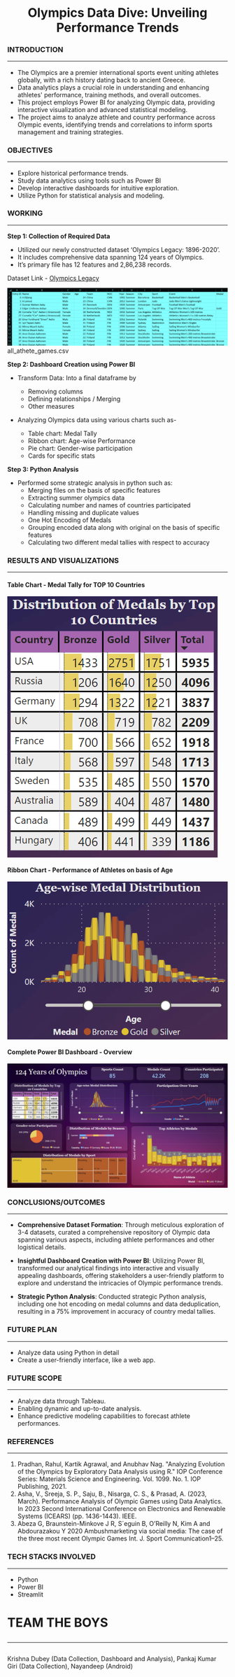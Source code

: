 <h1 align="center">Olympics Data Dive: Unveiling Performance Trends</h1>

### INTRODUCTION<hr>
- The Olympics are a premier international sports event uniting athletes globally, with a rich history dating back to ancient Greece. 
- Data analytics plays a crucial role in understanding and enhancing athletes' performance, training methods, and overall outcomes.
- This project employs Power BI for analyzing Olympic data, providing interactive visualization and advanced statistical modeling.
- The project aims to analyze athlete and country performance across Olympic events, identifying trends and correlations to inform sports management and training strategies.


### OBJECTIVES<hr>
- Explore historical performance trends.
- Study data analytics using tools such as Power BI  
- Develop interactive dashboards for intuitive exploration.
- Utilize Python for statistical analysis and modeling.


### WORKING<hr>
<b>Step 1: Collection of Required Data</b>
- Utilized our newly constructed dataset ‘Olympics Legacy: 1896-2020’.
- It includes comprehensive data spanning 124 years of Olympics.
- It’s primary file has 12 features and 2,86,238 records.

Dataset Link - <a href="https://www.kaggle.com/datasets/krishd123/olympics-legacy-1896-2020" target="_blank">Olympics Legacy</a>

<img src='https://github.com/krishnaura45/Olympics_Data_Dive/blob/main/dataset.png' alt='Main csv file'> all_athete_games.csv</img>

<b>Step 2: Dashboard Creation using Power BI</b>
- Transform Data: Into a final dataframe by
  - Removing columns
  - Defining relationships / Merging
  - Other measures
   
- Analyzing Olympics data using various charts such as-
  - Table chart: Medal Tally
  - Ribbon chart: Age-wise Performance
  - Pie chart: Gender-wise participation
  - Cards for specific stats

<b>Step 3: Python Analysis</b>
- Performed some strategic analysis in python such as:
  - Merging files on the basis of specific features
  - Extracting summer olympics data
  - Calculating number and names of countries participated
  - Handling missing and duplicate values
  - One Hot Encoding of Medals
  - Grouping encoded data along with original on the basis of specific features
  - Calculating two different medal tallies with respect to accuracy


<h3 align="left">RESULTS AND VISUALIZATIONS</h3><hr>
<h4 align="left">Table Chart - Medal Tally for TOP 10 Countries</h4>
<img align="center" src='https://github.com/krishnaura45/Olympics_Data_Dive/blob/main/Charts_visualizations/matrix.png'><br>

<h4 align="left">Ribbon Chart - Performance of Athletes on basis of Age</h4>
<img src='https://github.com/krishnaura45/Olympics_Data_Dive/blob/main/Charts_visualizations/ribbon_chart.png' align='center'><br>

<h4 align="left">Complete Power BI Dashboard - Overview</h4>
<img src='https://github.com/krishnaura45/Olympics_Data_Dive/blob/main/power_bi_dashboard.jpeg' align='center'><br>


### CONCLUSIONS/OUTCOMES<hr>
- **Comprehensive Dataset Formation**: Through meticulous exploration of 3-4 datasets, curated a comprehensive repository of Olympic data spanning various aspects, including athlete performances and other logistical details.

- **Insightful Dashboard Creation with Power BI**: Utilizing Power BI, transformed our analytical findings into interactive and visually appealing dashboards, offering stakeholders a user-friendly platform to explore and understand the intricacies of Olympic performance trends.
  
- **Strategic Python Analysis**: Conducted strategic Python analysis, including one hot encoding on medal columns and data deduplication, resulting in a 75% improvement in accuracy of country medal tallies.


### FUTURE PLAN<hr>
- Analyze data using Python in detail
- Create a user-friendly interface, like a web app.

### FUTURE SCOPE<hr>
- Analyze data through Tableau.
- Enabling dynamic and up-to-date analysis.
- Enhance predictive modeling capabilities to forecast athlete performances.


### REFERENCES<hr>
1) Pradhan, Rahul, Kartik Agrawal, and Anubhav Nag. "Analyzing Evolution of the Olympics by Exploratory Data Analysis using R." IOP Conference Series: Materials Science and Engineering. Vol. 1099. No. 1. IOP Publishing, 2021.
2) Asha, V., Sreeja, S. P., Saju, B., Nisarga, C. S., & Prasad, A. (2023, March). Performance Analysis of Olympic Games using Data Analytics. In 2023 Second International Conference on Electronics and Renewable Systems (ICEARS) (pp. 1436-1443). IEEE.
3) Abeza G, Braunstein-Minkove J R, S´eguin B, O’Reilly N, Kim A and Abdourazakou Y 2020 Ambushmarketing via social media: The case of the three most recent Olympic Games Int. J. Sport Communication1–25. 


### TECH STACKS INVOLVED<hr>
- Python
- Power BI
- Streamlit

# TEAM THE BOYS<hr>
Krishna Dubey (Data Collection, Dashboard and Analysis), Pankaj Kumar Giri (Data Collection), Nayandeep (Android)
